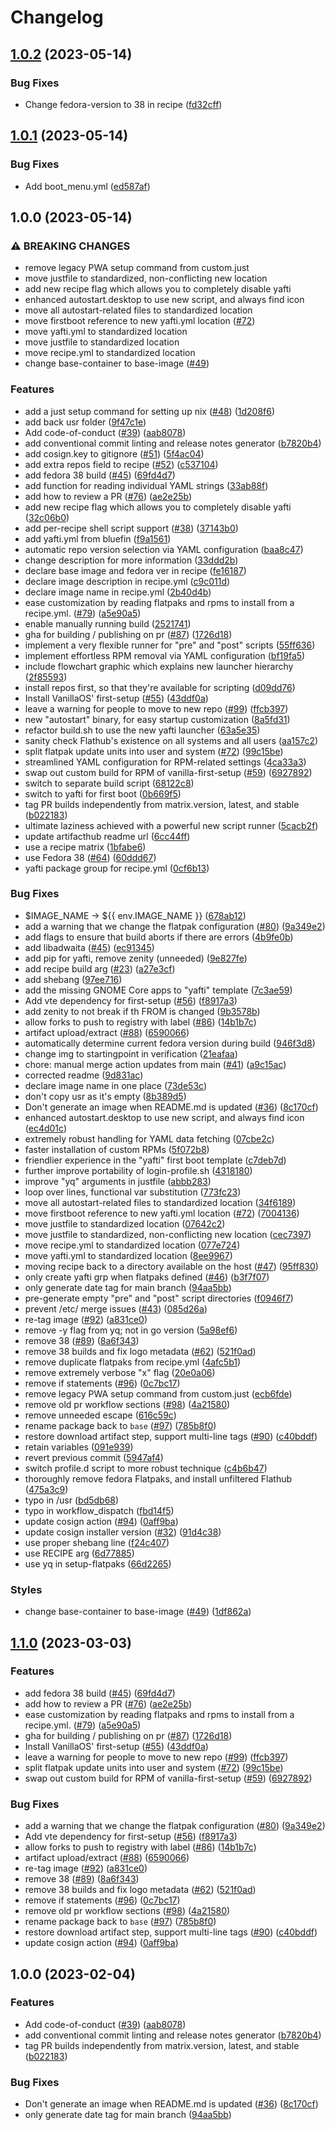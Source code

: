# Changelog

## [1.0.2](https://github.com/zelikos/zeliblue/compare/v1.0.1...v1.0.2) (2023-05-14)


### Bug Fixes

* Change fedora-version to 38 in recipe ([fd32cff](https://github.com/zelikos/zeliblue/commit/fd32cff8c106cfd923613f268c28805b85d8b206))

## [1.0.1](https://github.com/zelikos/zeliblue/compare/v1.0.0...v1.0.1) (2023-05-14)


### Bug Fixes

* Add boot_menu.yml ([ed587af](https://github.com/zelikos/zeliblue/commit/ed587af39cb47eec6e946ad54f2e05f2593bb2ae))

## 1.0.0 (2023-05-14)


### ⚠ BREAKING CHANGES

* remove legacy PWA setup command from custom.just
* move justfile to standardized, non-conflicting new location
* add new recipe flag which allows you to completely disable yafti
* enhanced autostart.desktop to use new script, and always find icon
* move all autostart-related files to standardized location
* move firstboot reference to new yafti.yml location ([#72](https://github.com/zelikos/zeliblue/issues/72))
* move yafti.yml to standardized location
* move justfile to standardized location
* move recipe.yml to standardized location
* change base-container to base-image ([#49](https://github.com/zelikos/zeliblue/issues/49))

### Features

* add a just setup command for setting up nix ([#48](https://github.com/zelikos/zeliblue/issues/48)) ([1d208f6](https://github.com/zelikos/zeliblue/commit/1d208f6eaec5000daab9e4bce69e5547a916df89))
* add back usr folder ([9f47c1e](https://github.com/zelikos/zeliblue/commit/9f47c1eddfc00779de2fc4c07bb6816bda9adf76))
* Add code-of-conduct ([#39](https://github.com/zelikos/zeliblue/issues/39)) ([aab8078](https://github.com/zelikos/zeliblue/commit/aab8078cfdc7d2354e057a0ca4771d3a53d2df4c))
* add conventional commit linting and release notes generator ([b7820b4](https://github.com/zelikos/zeliblue/commit/b7820b4ba312ca939d0dc977ed9f6a08d135324b))
* add cosign.key to gitignore ([#51](https://github.com/zelikos/zeliblue/issues/51)) ([5f4ac04](https://github.com/zelikos/zeliblue/commit/5f4ac049a7f60bb55e40da809e29ac1dd9f65fc9))
* add extra repos field to recipe ([#52](https://github.com/zelikos/zeliblue/issues/52)) ([c537104](https://github.com/zelikos/zeliblue/commit/c537104ba2695a3c843ba7e67e7a118665f50c9a))
* add fedora 38 build ([#45](https://github.com/zelikos/zeliblue/issues/45)) ([69fd4d7](https://github.com/zelikos/zeliblue/commit/69fd4d7a57c5ce39331e47e8dedeb2a2f643190f))
* add function for reading individual YAML strings ([33ab88f](https://github.com/zelikos/zeliblue/commit/33ab88f7940b6e360d3e8d7f4a1b0b393547dd92))
* add how to review a PR ([#76](https://github.com/zelikos/zeliblue/issues/76)) ([ae2e25b](https://github.com/zelikos/zeliblue/commit/ae2e25b92f5ebebed2fcaad53ecfab651a639d12))
* add new recipe flag which allows you to completely disable yafti ([32c06b0](https://github.com/zelikos/zeliblue/commit/32c06b0867b0e4f66c3d1dfa303530682c16a52f))
* add per-recipe shell script support ([#38](https://github.com/zelikos/zeliblue/issues/38)) ([37143b0](https://github.com/zelikos/zeliblue/commit/37143b0e23582f8754808b77aee4b594bb877ba1))
* add yafti.yml from bluefin ([f9a1561](https://github.com/zelikos/zeliblue/commit/f9a1561f2c8a718890f4d932db8ce625342610e2))
* automatic repo version selection via YAML configuration ([baa8c47](https://github.com/zelikos/zeliblue/commit/baa8c47ffa97ae25077d205432bec0c549b27319))
* change description for more information ([33ddd2b](https://github.com/zelikos/zeliblue/commit/33ddd2bbac6eebbf4716af0465808f2e2fe56ebc))
* declare base image and fedora ver in recipe ([fe16187](https://github.com/zelikos/zeliblue/commit/fe16187a92400865b4f96e82ce4d6781478bdfe6))
* declare image description in recipe.yml ([c9c011d](https://github.com/zelikos/zeliblue/commit/c9c011d842a9ef9ec5d3976a0fd167b22ca0f0ed))
* declare image name in recipe.yml ([2b40d4b](https://github.com/zelikos/zeliblue/commit/2b40d4b4367c669f1e557194db7bc14ac40f8b53))
* ease customization by reading flatpaks and rpms to install from a recipe.yml. ([#79](https://github.com/zelikos/zeliblue/issues/79)) ([a5e90a5](https://github.com/zelikos/zeliblue/commit/a5e90a588f58a938405bf513d1032955be34028e))
* enable manually running build ([2521741](https://github.com/zelikos/zeliblue/commit/2521741049e25b13c3865225be26c3d63aa84a21))
* gha for building / publishing on pr ([#87](https://github.com/zelikos/zeliblue/issues/87)) ([1726d18](https://github.com/zelikos/zeliblue/commit/1726d182ee95ce5eb13f47212799a68b63c5aefc))
* implement a very flexible runner for "pre" and "post" scripts ([55ff636](https://github.com/zelikos/zeliblue/commit/55ff6363be7a783a5949ede05575d2936a4c6e29))
* implement effortless RPM removal via YAML configuration ([bf19fa5](https://github.com/zelikos/zeliblue/commit/bf19fa5eca5b6440f4cfe83aa33c2c2e5797d33e))
* include flowchart graphic which explains new launcher hierarchy ([2f85593](https://github.com/zelikos/zeliblue/commit/2f85593176abfe9eafdd59780d7909e386af4c15))
* install repos first, so that they're available for scripting ([d09dd76](https://github.com/zelikos/zeliblue/commit/d09dd7624355076616735f82e066f364c0d02470))
* Install VanillaOS' first-setup ([#55](https://github.com/zelikos/zeliblue/issues/55)) ([43ddf0a](https://github.com/zelikos/zeliblue/commit/43ddf0a123911f9dedc3a76dcfc314a7cb37e871))
* leave a warning for people to move to new repo ([#99](https://github.com/zelikos/zeliblue/issues/99)) ([ffcb397](https://github.com/zelikos/zeliblue/commit/ffcb3973bd540d679ab033ed94de6336b903e7dd))
* new "autostart" binary, for easy startup customization ([8a5fd31](https://github.com/zelikos/zeliblue/commit/8a5fd31f8877ff425dd360ab2cd8a63e67ddd95a))
* refactor build.sh to use the new yafti launcher ([63a5e35](https://github.com/zelikos/zeliblue/commit/63a5e3583b1f3fdd4224e5f7cf9844c7a2b3f0da))
* sanity check Flathub's existence on all systems and all users ([aa157c2](https://github.com/zelikos/zeliblue/commit/aa157c2514f8725e7535501fc4a02f95544a5850))
* split flatpak update units into user and system ([#72](https://github.com/zelikos/zeliblue/issues/72)) ([99c15be](https://github.com/zelikos/zeliblue/commit/99c15be6f012cb590891c5ef16b2613dc538d144))
* streamlined YAML configuration for RPM-related settings ([4ca33a3](https://github.com/zelikos/zeliblue/commit/4ca33a3fe37afeb14a5e764813f623be7c2af042))
* swap out custom build for RPM of vanilla-first-setup ([#59](https://github.com/zelikos/zeliblue/issues/59)) ([6927892](https://github.com/zelikos/zeliblue/commit/6927892581dadf8f31419a0d9b070bb7268513ba))
* switch to separate build script ([68122c8](https://github.com/zelikos/zeliblue/commit/68122c87cacbadc47bd85403c2d1c5b5b49eab3f))
* switch to yafti for first boot ([0b669f5](https://github.com/zelikos/zeliblue/commit/0b669f5bb502c5e334474c54c95fbb7fed184b36))
* tag PR builds independently from matrix.version, latest, and stable ([b022183](https://github.com/zelikos/zeliblue/commit/b02218386235e6d40a11a48b5b1171e9acf8d1eb))
* ultimate laziness achieved with a powerful new script runner ([5cacb2f](https://github.com/zelikos/zeliblue/commit/5cacb2fcd86aa499aba4188ef6357e7e008373bc))
* update artifacthub readme url ([6cc44ff](https://github.com/zelikos/zeliblue/commit/6cc44ff4a9462727260733d9c973aae5a3f90c46))
* use a recipe matrix ([1bfabe6](https://github.com/zelikos/zeliblue/commit/1bfabe674e92dd5bf7fc12956941857de4eacd0a))
* use Fedora 38 ([#64](https://github.com/zelikos/zeliblue/issues/64)) ([60ddd67](https://github.com/zelikos/zeliblue/commit/60ddd67713b1fd843377276dbefb1afd54e23cc0))
* yafti package group for recipe.yml ([0cf6b13](https://github.com/zelikos/zeliblue/commit/0cf6b13b6c44135848ae9a400b2fa3aa5aed657d))


### Bug Fixes

* $IMAGE_NAME -&gt; ${{ env.IMAGE_NAME }} ([678ab12](https://github.com/zelikos/zeliblue/commit/678ab12c5ac41751775ca6898d09e2d09ea2d8b3))
* add a warning that we change the flatpak configuration ([#80](https://github.com/zelikos/zeliblue/issues/80)) ([9a349e2](https://github.com/zelikos/zeliblue/commit/9a349e2625791b90c11f640938060344ec3e4bd5))
* add flags to ensure that build aborts if there are errors ([4b9fe0b](https://github.com/zelikos/zeliblue/commit/4b9fe0b05bd138cebd825e67cb6c5a062181d6d8))
* add libadwaita ([#45](https://github.com/zelikos/zeliblue/issues/45)) ([ec91345](https://github.com/zelikos/zeliblue/commit/ec91345bc71b373b3fa5aff4ad3df0eefec45fa4))
* add pip for yafti, remove zenity (unneeded) ([9e827fe](https://github.com/zelikos/zeliblue/commit/9e827fe6be1495221cecc83746d266a78c55ba96))
* add recipe build arg ([#23](https://github.com/zelikos/zeliblue/issues/23)) ([a27e3cf](https://github.com/zelikos/zeliblue/commit/a27e3cfa13fbf76e145a6fcd4bb469d42daf5995))
* add shebang ([97ee716](https://github.com/zelikos/zeliblue/commit/97ee7169f4a287520b516bc377b90046b717daaf))
* add the missing GNOME Core apps to "yafti" template ([7c3ae59](https://github.com/zelikos/zeliblue/commit/7c3ae599e521fdab197dd8710f3b38b057d3f007))
* Add vte dependency for first-setup ([#56](https://github.com/zelikos/zeliblue/issues/56)) ([f8917a3](https://github.com/zelikos/zeliblue/commit/f8917a3258196f85b8e3805f5ebcb1c9c0db06a7))
* add zenity to not break if th FROM is changed ([9b3578b](https://github.com/zelikos/zeliblue/commit/9b3578b2175d4ad2427736ff7a7e3bc962ea35f0))
* allow forks to push to registry with label ([#86](https://github.com/zelikos/zeliblue/issues/86)) ([14b1b7c](https://github.com/zelikos/zeliblue/commit/14b1b7cb044ec616817aa30075609469dcb9986b))
* artifact upload/extract ([#88](https://github.com/zelikos/zeliblue/issues/88)) ([6590066](https://github.com/zelikos/zeliblue/commit/6590066ebcf72d6c4a56730dd682088db17d7df0))
* automatically determine current fedora version during build ([946f3d8](https://github.com/zelikos/zeliblue/commit/946f3d82eec8bfb12a187c00b31aa5ac512fa0d7))
* change img to startingpoint in verification ([21eafaa](https://github.com/zelikos/zeliblue/commit/21eafaa3c09c888f8b90a0345855a5024a24dacb))
* chore: manual merge action updates from main  ([#41](https://github.com/zelikos/zeliblue/issues/41)) ([a9c15ac](https://github.com/zelikos/zeliblue/commit/a9c15ac30655689f15e83e2534335f2b49a4622b))
* corrected readme ([9d831ac](https://github.com/zelikos/zeliblue/commit/9d831ac736a658ae9949e17363abacfb37618f2b))
* declare image name in one place ([73de53c](https://github.com/zelikos/zeliblue/commit/73de53cd39fbc4a5c84e27d9df7215f91d689ab4))
* don't copy usr as it's empty ([8b389d5](https://github.com/zelikos/zeliblue/commit/8b389d5f049c6e9c74c9a742edf798d52beaab28))
* Don't generate an image when README.md is updated ([#36](https://github.com/zelikos/zeliblue/issues/36)) ([8c170cf](https://github.com/zelikos/zeliblue/commit/8c170cfe89dd306eec0940f4dc50ed245c94bc2b))
* enhanced autostart.desktop to use new script, and always find icon ([ec4d01c](https://github.com/zelikos/zeliblue/commit/ec4d01caa8dfeeb152e474a40d7485903be98edd))
* extremely robust handling for YAML data fetching ([07cbe2c](https://github.com/zelikos/zeliblue/commit/07cbe2cc08908ffef4a4543f2e50f0c3a80ed559))
* faster installation of custom RPMs ([5f072b8](https://github.com/zelikos/zeliblue/commit/5f072b8b671ccb68b8e15aff62abebda4ac1115a))
* friendlier experience in the "yafti" first boot template ([c7deb7d](https://github.com/zelikos/zeliblue/commit/c7deb7d6fe3aa4256d7a79123ffc250a24165263))
* further improve portability of login-profile.sh ([4318180](https://github.com/zelikos/zeliblue/commit/4318180a7c134fc06c83bac550c90c50678550d8))
* improve "yq" arguments in justfile ([abbb283](https://github.com/zelikos/zeliblue/commit/abbb283dbe69d1e126a8bf41141c517cdda0d488))
* loop over lines, functional var substitution ([773fc23](https://github.com/zelikos/zeliblue/commit/773fc23804d7f6d5c044d46c28564a62d709f171))
* move all autostart-related files to standardized location ([34f6189](https://github.com/zelikos/zeliblue/commit/34f6189d26043b0efb4242d186cfc211a0a16c14))
* move firstboot reference to new yafti.yml location ([#72](https://github.com/zelikos/zeliblue/issues/72)) ([7004136](https://github.com/zelikos/zeliblue/commit/700413653ee904c20a5ba2eb365dcfda33c77fec))
* move justfile to standardized location ([07642c2](https://github.com/zelikos/zeliblue/commit/07642c2f43167d13b51ef3b29fa0679908fa8d93))
* move justfile to standardized, non-conflicting new location ([cec7397](https://github.com/zelikos/zeliblue/commit/cec73978cf2ff49b0aad5278485e8854f5738519))
* move recipe.yml to standardized location ([077e724](https://github.com/zelikos/zeliblue/commit/077e7243f264840cb71b801335cc9b728ee73813))
* move yafti.yml to standardized location ([8ee9967](https://github.com/zelikos/zeliblue/commit/8ee996722f698d585651b252d60ef57d59fc1627))
* moving recipe back to a directory available on the host ([#47](https://github.com/zelikos/zeliblue/issues/47)) ([95ff830](https://github.com/zelikos/zeliblue/commit/95ff830b49649fd3d76f54e7cce1727ace6ac6c6))
* only create yafti grp when flatpaks defined ([#46](https://github.com/zelikos/zeliblue/issues/46)) ([b3f7f07](https://github.com/zelikos/zeliblue/commit/b3f7f07d6ceca0489d699c6d2dfa4d995588c5c1))
* only generate date tag for main branch ([94aa5bb](https://github.com/zelikos/zeliblue/commit/94aa5bb8df2aac0985d4c9422b19b0c03a3f25b0))
* pre-generate empty "pre" and "post" script directories ([f0946f7](https://github.com/zelikos/zeliblue/commit/f0946f74b9c93c46a57186d7df6d9310c1fb508b))
* prevent /etc/ merge issues ([#43](https://github.com/zelikos/zeliblue/issues/43)) ([085d26a](https://github.com/zelikos/zeliblue/commit/085d26aa1acd7252c1c54fbd18661fed1a69d4e1))
* re-tag image ([#92](https://github.com/zelikos/zeliblue/issues/92)) ([a831ce0](https://github.com/zelikos/zeliblue/commit/a831ce00df84d94e2bdb48013f650bcbb5b39568))
* remove -y flag from yq; not in  go version ([5a98ef6](https://github.com/zelikos/zeliblue/commit/5a98ef653293d5d3a9b4f0920d3625291a93601a))
* remove 38 ([#89](https://github.com/zelikos/zeliblue/issues/89)) ([8a6f343](https://github.com/zelikos/zeliblue/commit/8a6f3433ad45b0f9f3da974a691001c02f498fb1))
* remove 38 builds and fix logo metadata ([#62](https://github.com/zelikos/zeliblue/issues/62)) ([521f0ad](https://github.com/zelikos/zeliblue/commit/521f0adcda598a1bf494d969df375f0c0a03a10c))
* remove duplicate flatpaks from recipe.yml ([4afc5b1](https://github.com/zelikos/zeliblue/commit/4afc5b1b4482ec6eb5e1841cbb57d3d9e3d98f5c))
* remove extremely verbose "x" flag ([20e0a06](https://github.com/zelikos/zeliblue/commit/20e0a06588e9b0e4edb3522f4d9602d2e681f4af))
* remove if statements ([#96](https://github.com/zelikos/zeliblue/issues/96)) ([0c7bc17](https://github.com/zelikos/zeliblue/commit/0c7bc17666ae038a0504d24a0e683f724c734527))
* remove legacy PWA setup command from custom.just ([ecb6fde](https://github.com/zelikos/zeliblue/commit/ecb6fdebb17240de5a80c8cf9e54d99623f0dab6))
* remove old pr workflow sections ([#98](https://github.com/zelikos/zeliblue/issues/98)) ([4a21580](https://github.com/zelikos/zeliblue/commit/4a21580f4e4d40692449bae61a75a555e8569be1))
* remove unneeded escape ([616c59c](https://github.com/zelikos/zeliblue/commit/616c59c90bebd1d4dda24d5c28fa35adb067b13a))
* rename package back to `base` ([#97](https://github.com/zelikos/zeliblue/issues/97)) ([785b8f0](https://github.com/zelikos/zeliblue/commit/785b8f0d8adb8513bbe94b8918bfc0033ee0ca45))
* restore download artifact step, support multi-line tags ([#90](https://github.com/zelikos/zeliblue/issues/90)) ([c40bddf](https://github.com/zelikos/zeliblue/commit/c40bddfdf39a61545700ecb8123a02abd24a4f8f))
* retain variables ([091e939](https://github.com/zelikos/zeliblue/commit/091e9396f2929bee6a3cf1606439377f75f13a92))
* revert previous commit ([5947af4](https://github.com/zelikos/zeliblue/commit/5947af45da9ea324ab8c52e09142c916791d88e2))
* switch profile.d script to more robust technique ([c4b6b47](https://github.com/zelikos/zeliblue/commit/c4b6b4760606c9f70c30a88c9b20474e5698cc95))
* thoroughly remove fedora Flatpaks, and install unfiltered Flathub ([475a3c9](https://github.com/zelikos/zeliblue/commit/475a3c91cdfced27b73ad80a6d5e1ec19617d932))
* typo in /usr ([bd5db68](https://github.com/zelikos/zeliblue/commit/bd5db68387150ee04afc348bfdfd42afdc4db167))
* typo in workflow_dispatch ([fbd14f5](https://github.com/zelikos/zeliblue/commit/fbd14f502f6c2ceaeb02f6b7ddab246b7a507171))
* update cosign action ([#94](https://github.com/zelikos/zeliblue/issues/94)) ([0aff9ba](https://github.com/zelikos/zeliblue/commit/0aff9bac374c3494f57a360fd4426afe705bfee9))
* update cosign installer version ([#32](https://github.com/zelikos/zeliblue/issues/32)) ([91d4c38](https://github.com/zelikos/zeliblue/commit/91d4c3877ca61595f4e1f6a5cfa5dbf4dcc0e596))
* use proper shebang line ([f24c407](https://github.com/zelikos/zeliblue/commit/f24c4072fdb09f117f8e2b58baf017883725b7a0))
* use RECIPE arg ([6d77885](https://github.com/zelikos/zeliblue/commit/6d778859c82924e920198c69c2e27bbabdf3ea3e))
* use yq in setup-flatpaks ([66d2265](https://github.com/zelikos/zeliblue/commit/66d22650f02cb4c551675614168b44eb89cb8345))


### Styles

* change base-container to base-image ([#49](https://github.com/zelikos/zeliblue/issues/49)) ([1df862a](https://github.com/zelikos/zeliblue/commit/1df862aae8472f765828043d0ae1bea2953b61a0))

## [1.1.0](https://github.com/ublue-os/base/compare/v1.0.0...v1.1.0) (2023-03-03)


### Features

* add fedora 38 build ([#45](https://github.com/ublue-os/base/issues/45)) ([69fd4d7](https://github.com/ublue-os/base/commit/69fd4d7a57c5ce39331e47e8dedeb2a2f643190f))
* add how to review a PR ([#76](https://github.com/ublue-os/base/issues/76)) ([ae2e25b](https://github.com/ublue-os/base/commit/ae2e25b92f5ebebed2fcaad53ecfab651a639d12))
* ease customization by reading flatpaks and rpms to install from a recipe.yml. ([#79](https://github.com/ublue-os/base/issues/79)) ([a5e90a5](https://github.com/ublue-os/base/commit/a5e90a588f58a938405bf513d1032955be34028e))
* gha for building / publishing on pr ([#87](https://github.com/ublue-os/base/issues/87)) ([1726d18](https://github.com/ublue-os/base/commit/1726d182ee95ce5eb13f47212799a68b63c5aefc))
* Install VanillaOS' first-setup ([#55](https://github.com/ublue-os/base/issues/55)) ([43ddf0a](https://github.com/ublue-os/base/commit/43ddf0a123911f9dedc3a76dcfc314a7cb37e871))
* leave a warning for people to move to new repo ([#99](https://github.com/ublue-os/base/issues/99)) ([ffcb397](https://github.com/ublue-os/base/commit/ffcb3973bd540d679ab033ed94de6336b903e7dd))
* split flatpak update units into user and system ([#72](https://github.com/ublue-os/base/issues/72)) ([99c15be](https://github.com/ublue-os/base/commit/99c15be6f012cb590891c5ef16b2613dc538d144))
* swap out custom build for RPM of vanilla-first-setup ([#59](https://github.com/ublue-os/base/issues/59)) ([6927892](https://github.com/ublue-os/base/commit/6927892581dadf8f31419a0d9b070bb7268513ba))


### Bug Fixes

* add a warning that we change the flatpak configuration ([#80](https://github.com/ublue-os/base/issues/80)) ([9a349e2](https://github.com/ublue-os/base/commit/9a349e2625791b90c11f640938060344ec3e4bd5))
* Add vte dependency for first-setup ([#56](https://github.com/ublue-os/base/issues/56)) ([f8917a3](https://github.com/ublue-os/base/commit/f8917a3258196f85b8e3805f5ebcb1c9c0db06a7))
* allow forks to push to registry with label ([#86](https://github.com/ublue-os/base/issues/86)) ([14b1b7c](https://github.com/ublue-os/base/commit/14b1b7cb044ec616817aa30075609469dcb9986b))
* artifact upload/extract ([#88](https://github.com/ublue-os/base/issues/88)) ([6590066](https://github.com/ublue-os/base/commit/6590066ebcf72d6c4a56730dd682088db17d7df0))
* re-tag image ([#92](https://github.com/ublue-os/base/issues/92)) ([a831ce0](https://github.com/ublue-os/base/commit/a831ce00df84d94e2bdb48013f650bcbb5b39568))
* remove 38 ([#89](https://github.com/ublue-os/base/issues/89)) ([8a6f343](https://github.com/ublue-os/base/commit/8a6f3433ad45b0f9f3da974a691001c02f498fb1))
* remove 38 builds and fix logo metadata ([#62](https://github.com/ublue-os/base/issues/62)) ([521f0ad](https://github.com/ublue-os/base/commit/521f0adcda598a1bf494d969df375f0c0a03a10c))
* remove if statements ([#96](https://github.com/ublue-os/base/issues/96)) ([0c7bc17](https://github.com/ublue-os/base/commit/0c7bc17666ae038a0504d24a0e683f724c734527))
* remove old pr workflow sections ([#98](https://github.com/ublue-os/base/issues/98)) ([4a21580](https://github.com/ublue-os/base/commit/4a21580f4e4d40692449bae61a75a555e8569be1))
* rename package back to `base` ([#97](https://github.com/ublue-os/base/issues/97)) ([785b8f0](https://github.com/ublue-os/base/commit/785b8f0d8adb8513bbe94b8918bfc0033ee0ca45))
* restore download artifact step, support multi-line tags ([#90](https://github.com/ublue-os/base/issues/90)) ([c40bddf](https://github.com/ublue-os/base/commit/c40bddfdf39a61545700ecb8123a02abd24a4f8f))
* update cosign action ([#94](https://github.com/ublue-os/base/issues/94)) ([0aff9ba](https://github.com/ublue-os/base/commit/0aff9bac374c3494f57a360fd4426afe705bfee9))

## 1.0.0 (2023-02-04)


### Features

* Add code-of-conduct ([#39](https://github.com/ublue-os/base/issues/39)) ([aab8078](https://github.com/ublue-os/base/commit/aab8078cfdc7d2354e057a0ca4771d3a53d2df4c))
* add conventional commit linting and release notes generator ([b7820b4](https://github.com/ublue-os/base/commit/b7820b4ba312ca939d0dc977ed9f6a08d135324b))
* tag PR builds independently from matrix.version, latest, and stable ([b022183](https://github.com/ublue-os/base/commit/b02218386235e6d40a11a48b5b1171e9acf8d1eb))


### Bug Fixes

* Don't generate an image when README.md is updated ([#36](https://github.com/ublue-os/base/issues/36)) ([8c170cf](https://github.com/ublue-os/base/commit/8c170cfe89dd306eec0940f4dc50ed245c94bc2b))
* only generate date tag for main branch ([94aa5bb](https://github.com/ublue-os/base/commit/94aa5bb8df2aac0985d4c9422b19b0c03a3f25b0))
